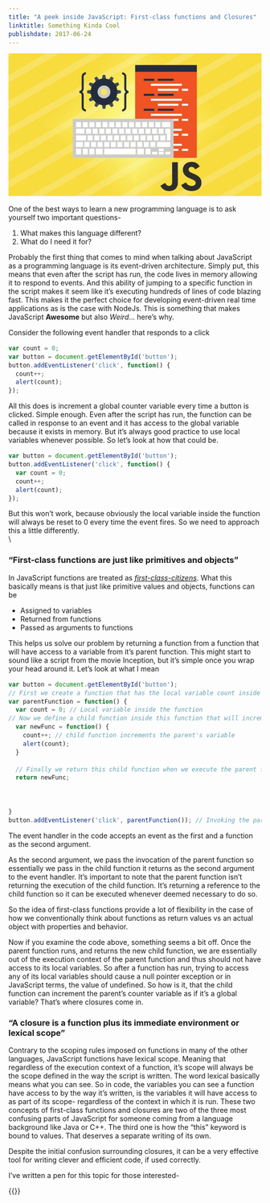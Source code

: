 ```yaml
---
title: "A peek inside JavaScript: First-class functions and Closures"
linktitle: Something Kinda Cool
publishdate: 2017-06-24
---
```


![Example Image](images/peek-inside-js.jpeg)

One of the best ways to learn a new programming language is to ask yourself two important questions-

1. What makes this language different?
2. What do I need it for?

Probably the first thing that comes to mind when talking about JavaScript as a programming language is its event-driven architecture. Simply put, this means that even after the script has run, the code lives in memory allowing it to respond to events. And this ability of jumping to a specific function in the script makes it seem like it’s executing hundreds of lines of code blazing fast. This makes it the perfect choice for developing event-driven real time applications as is the case with NodeJs. This is something that makes JavaScript **Awesome** but also _Weird_... here’s why.  

Consider the following event handler that responds to a click

```js
var count = 0;
var button = document.getElementById('button');
button.addEventListener('click', function() {
  count++;
  alert(count);
});
```

All this does is increment a global counter variable every time a button is clicked. Simple enough. Even after the script has run, the function can be called in response to an event and it has access to the global variable because it exists in memory. But it’s always good practice to use local variables whenever possible. So let’s look at how that could be.

```js
var button = document.getElementById('button');
button.addEventListener('click', function() {
  var count = 0;
  count++;
  alert(count);
});
```
But this won’t work, because obviously the local variable inside the function will always be reset to 0 every time the event fires. So we need to approach this a little differently.  
\
### “First-class functions are just like primitives and objects” 

In JavaScript functions are treated as [_first-class-citizens_](https://en.wikipedia.org/wiki/First-class_citizen). What this basically means is that just like primitive values and objects, functions can be

- Assigned to variables
- Returned from functions
- Passed as arguments to functions

This helps us solve our problem by returning a
function from a function that will have access to a variable from it’s parent function. This might start to sound like a script from the movie Inception, but it’s simple once you wrap your head around it. Let’s look at what I mean

```js
var button = document.getElementById('button');
// First we create a function that has the local variable count inside it
var parentFunction = function() {
  var count = 0; // Local variable inside the function
// Now we define a child function inside this function that will increment the count variable
  var newFunc = function() {
    count++; // child function increments the parent's variable
    alert(count);
  }
  
  // Finally we return this child function when we execute the parent function
  return newFunc;
  
  
  
}
button.addEventListener('click', parentFunction()); // Invoking the parent function so it returns the child function as the argument to the event handler
```

The event handler in the code accepts an event as the first and a function as the second argument.

As the second argument, we pass the invocation of the parent function so essentially we pass in the child function it returns as the second argument to the event handler. It’s important to note that the parent function isn’t returning the execution of the child function. It’s returning a reference to the child function so it can be executed whenever deemed necessary to do so.

So the idea of first-class functions provide a lot of flexibility in the case of how we conventionally think about functions as return values vs an actual object with properties and behavior.

Now if you examine the code above, something seems a bit off. Once the parent function runs, and returns the new child function, we are essentially out of the execution context of the parent function and thus should not have access to its local variables. So after a function has run, trying to access any of its local variables should cause a null pointer exception or in JavaScript terms, the value of undefined. So how is it, that the child function can increment the parent’s counter variable as if it’s a global variable? That’s where closures come in.

### “A closure is a function plus its immediate environment or lexical scope”

Contrary to the scoping rules imposed on functions in many of the other languages, JavaScript functions have lexical scope. Meaning that regardless of the execution context of a function, it’s scope will always be the scope defined in the way the script is written. The word lexical basically means what you can see. So in code, the variables you can see a function have access to by the way it’s written, is the variables it will have access to as part of its scope- regardless of the context in which it is run. These two concepts of first-class functions and closures are two of the three most confusing parts of JavaScript for someone coming from a language background like Java or C++. The third one is how the “this” keyword is bound to values. That deserves a separate writing of its own.

Despite the initial confusion surrounding closures, it can be a very effective tool for writing clever and efficient code, if used correctly.

I’ve written a pen for this topic for those interested-

{{<codepen id="KqvLgV" tab="js">}}